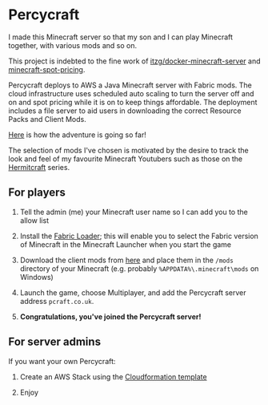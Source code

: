 Percycraft
==========

I made this Minecraft server so that my son and I can play Minecraft together, with various mods and so on. 

This project is indebted to the fine work of [itzg/docker-minecraft-server](https://github.com/itzg/docker-minecraft-server) and [minecraft-spot-pricing](https://github.com/vatertime/minecraft-spot-pricing).

Percycraft deploys to AWS a Java Minecraft server with Fabric mods. The cloud infrastructure uses scheduled auto scaling to turn the server off and on and spot pricing while it is on to keep things affordable. The deployment includes a file server to aid users in downloading the correct Resource Packs and Client Mods.

[Here](http://.co.uk:8100) is how the adventure is going so far!

The selection of mods I've chosen is motivated by the desire to track the look and feel of my favourite Minecraft Youtubers such as those on the [Hermitcraft](https://hermitcraft.com/) series.

For players
-----------

1. Tell the admin (me) your Minecraft user name so I can add you to the allow list

2. Install the [Fabric Loader](https://fabricmc.net/use/); this will enable you to select the Fabric version of Minecraft in the Minecraft Launcher when you start the game

3. Download the client mods from [here](http://pcraft.co.uk:8080/mods) and place them in the `/mods` directory of your Minecraft (e.g. probably `%APPDATA%\.minecraft\mods` on Windows)

4. Launch the game, choose Multiplayer, and add the Percycraft server address `pcraft.co.uk`.
  
5. **Congratulations, you've joined the Percycraft server!**

For server admins
-----------------
If you want your own Percycraft:

1. Create an AWS Stack using the [Cloudformation template](aws/cf.yml)

3. Enjoy
